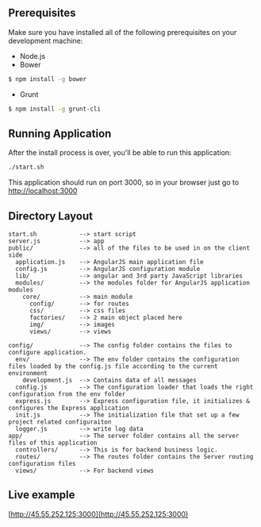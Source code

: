 ## Prerequisites
Make sure you have installed all of the following prerequisites on your development machine:
* Node.js 
* Bower

```bash
$ npm install -g bower
```

* Grunt

```bash
$ npm install -g grunt-cli
```

## Running Application
After the install process is over, you'll be able to run this application:

```bash
./start.sh
```

This application should run on port 3000, so in your browser just go to [http://localhost:3000](http://localhost:3000)

## Directory Layout
    
    start.sh            --> start script
    server.js           --> app
    public/             --> all of the files to be used in on the client side
      application.js    --> AngularJS main application file
      config.js         --> AngularJS configuration module
      lib/              --> angular and 3rd party JavaScript libraries
      modules/          --> the modules folder for AngularJS application modules
        core/           --> main module
          config/       --> for routes
          css/          --> css files
          factories/    --> 2 main object placed here
          img/          --> images
          views/        --> views
            
    config/             --> The config folder contains the files to configure application.
      env/              --> The env folder contains the configuration files loaded by the config.js file according to the current environment
        development.js  --> Contains data of all messages
      config.js         --> The configuration loader that loads the right configuration from the env folder
      express.js        --> Express configuration file, it initializes & configures the Express application
      init.js           --> The initialization file that set up a few project related configuraiton
      logger.js         --> write log data
    app/                --> The server folder contains all the server files of this application
      controllers/      --> This is for backend business logic.
      routes/           --> The routes folder contains the Server routing configuration files
      views/            --> For backend views

## Live example

[http://45.55.252.125:3000](http://45.55.252.125:3000)